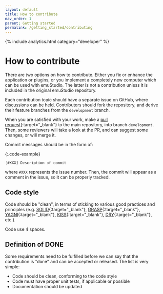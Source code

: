 ```yaml
---
layout: default
title: How to contribute
nav_order: 1
parent: Getting started
permalink: /getting_started/contributing
---
```


{% include analytics.html category="developer" %}

# How to contribute

There are two options on how to contribute. Either you fix or enhance the application or plugins, or
you implement a completely new computer which can be used with emuStudio. The latter is not a contribution
unless it is included in the original emuStudio repository.

Each contribution topic should have a separate issue on GitHub, where discussions can be held. Contributors
should fork the repository, and derive their feature branches from the `development` branch. 

When you are satisfied with your work, make a [pull request][pull-requests]{:target="_blank"} to
the main repository, into branch `development`. Then, some reviewers will take a look at the PR, and can suggest some
changes, or will merge it.

Commit messages should be in the form of:

{:.code-example}
```
[#XXX] Description of commit
``` 

where `#XXX` represents the issue number. Then, the commit will appear as a comment in the issue, so it can be
properly tracked.

## Code style

Code should be "clean", in terms of sticking to various good practices and principles (e.g. [SOLID][solid]{:target="_blank"},
[GRASP][grasp]{:target="_blank"}, [YAGNI][yagni]{:target="_blank"}, [KISS][kiss]{:target="_blank"},
[DRY][dry]{:target="_blank"}, etc.).

Code use 4 spaces.

## Definition of DONE

Some requirements need to be fulfilled before we can say that the contribution is "done" and can be
accepted or released. The list is very simple:

- Code should be clean, conforming to the code style
- Code must have proper unit tests, if applicable or possible
- Documentation should be updated



[pull-requests]: https://help.github.com/articles/using-pull-requests/
[solid]: https://en.wikipedia.org/wiki/SOLID
[grasp]: https://en.wikipedia.org/wiki/GRASP_(object-oriented_design)
[yagni]: https://en.wikipedia.org/wiki/You_aren%27t_gonna_need_it
[kiss]: https://en.wikipedia.org/wiki/KISS_principle
[dry]: https://en.wikipedia.org/wiki/Don%27t_repeat_yourself
